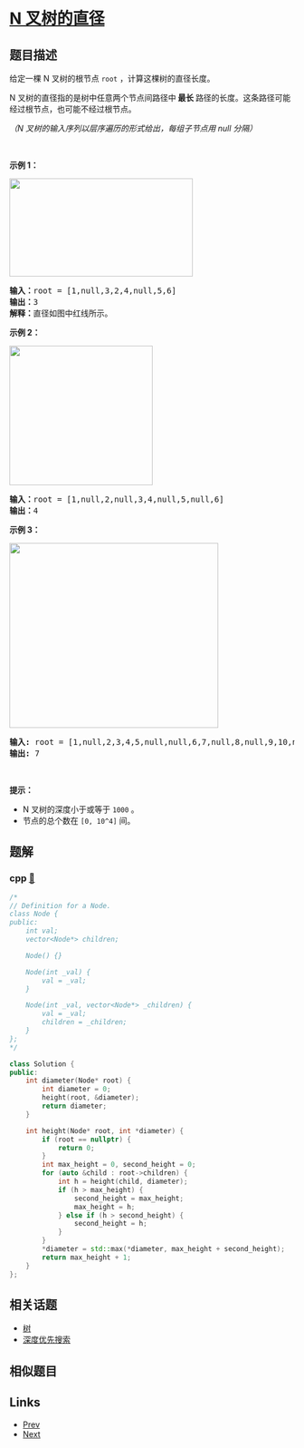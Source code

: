 
# [N 叉树的直径](https://leetcode-cn.com/problems/diameter-of-n-ary-tree)

## 题目描述

<p>给定一棵 N 叉树的根节点&nbsp;<code>root</code>&nbsp;，计算这棵树的直径长度。</p>

<p>N 叉树的直径指的是树中任意两个节点间路径中<strong> 最长 </strong>路径的长度。这条路径可能经过根节点，也可能不经过根节点。</p>

<p><em>（N 叉树的输入序列以层序遍历的形式给出，每组子节点用 null 分隔）</em></p>

<p>&nbsp;</p>

<p><strong>示例 1：</strong></p>

<p><img alt="" src="https://assets.leetcode.com/uploads/2020/07/19/sample_2_1897.png" style="height:173px; width:324px" /></p>

<pre>
<strong>输入：</strong>root = [1,null,3,2,4,null,5,6]
<strong>输出：</strong>3
<strong>解释：</strong>直径如图中红线所示。</pre>

<p><strong>示例 2：</strong></p>

<p><strong><img alt="" src="https://assets.leetcode.com/uploads/2020/07/19/sample_1_1897.png" style="height:246px; width:253px" /></strong></p>

<pre>
<strong>输入：</strong>root = [1,null,2,null,3,4,null,5,null,6]
<strong>输出：</strong>4
</pre>

<p><strong>示例 3：</strong></p>

<p><img alt="" src="https://assets.leetcode.com/uploads/2020/07/19/sample_3_1897.png" style="height:326px; width:369px" /></p>

<pre>
<strong>输入:</strong> root = [1,null,2,3,4,5,null,null,6,7,null,8,null,9,10,null,null,11,null,12,null,13,null,null,14]
<strong>输出:</strong> 7
</pre>

<p>&nbsp;</p>

<p><strong>提示：</strong></p>

<ul>
	<li>N 叉树的深度小于或等于&nbsp;<code>1000</code>&nbsp;。</li>
	<li>节点的总个数在&nbsp;<code>[0,&nbsp;10^4]</code>&nbsp;间。</li>
</ul>


## 题解

### cpp [🔗](diameter-of-n-ary-tree.cpp) 
```cpp
/*
// Definition for a Node.
class Node {
public:
    int val;
    vector<Node*> children;

    Node() {}

    Node(int _val) {
        val = _val;
    }

    Node(int _val, vector<Node*> _children) {
        val = _val;
        children = _children;
    }
};
*/

class Solution {
public:
    int diameter(Node* root) {
        int diameter = 0;
        height(root, &diameter);
        return diameter;
    }

    int height(Node* root, int *diameter) {
        if (root == nullptr) {
            return 0;
        }
        int max_height = 0, second_height = 0;
        for (auto &child : root->children) {
            int h = height(child, diameter);
            if (h > max_height) {
                second_height = max_height;
                max_height = h;
            } else if (h > second_height) {
                second_height = h;
            }
        }
        *diameter = std::max(*diameter, max_height + second_height);
        return max_height + 1;
    }
};
```


## 相关话题

- [树](../../tags/tree.md) 
- [深度优先搜索](../../tags/depth-first-search.md) 


## 相似题目



## Links

- [Prev](../clone-n-ary-tree/README.md) 
- [Next](../merge-in-between-linked-lists/README.md) 

